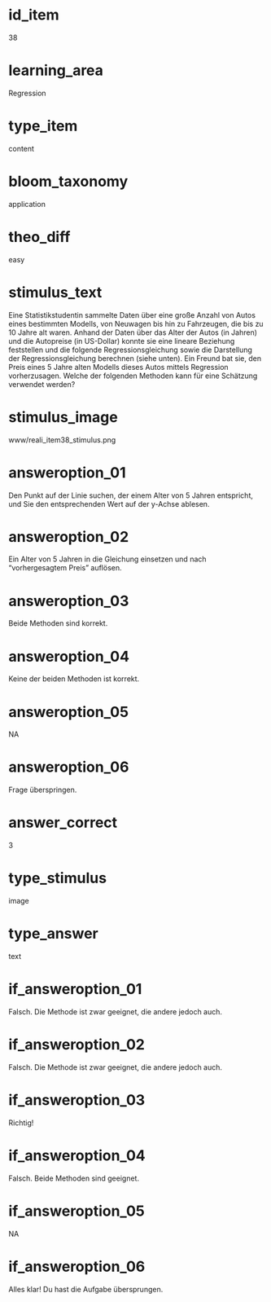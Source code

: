 # id_item
38

# learning_area
Regression

# type_item
content

# bloom_taxonomy
application

# theo_diff
easy

# stimulus_text
Eine Statistikstudentin sammelte Daten über eine große Anzahl von Autos eines bestimmten Modells, von Neuwagen bis hin zu Fahrzeugen, die bis zu 10 Jahre alt waren. Anhand der Daten über das Alter der Autos (in Jahren) und die Autopreise (in US-Dollar) konnte sie eine lineare Beziehung feststellen und die folgende Regressionsgleichung sowie die Darstellung der Regressionsgleichung berechnen (siehe unten). Ein Freund bat sie, den Preis eines 5 Jahre alten Modells dieses Autos mittels Regression vorherzusagen. Welche der folgenden Methoden kann für eine Schätzung verwendet werden?

# stimulus_image
www/reali_item38_stimulus.png

# answeroption_01
Den Punkt auf der Linie suchen, der einem Alter von 5 Jahren entspricht, und Sie den entsprechenden Wert auf der y-Achse ablesen.

# answeroption_02
Ein Alter von 5 Jahren in die Gleichung einsetzen und nach “vorhergesagtem Preis” auflösen.

# answeroption_03
Beide Methoden sind korrekt.

# answeroption_04
Keine der beiden Methoden ist korrekt.

# answeroption_05
NA

# answeroption_06
Frage überspringen.

# answer_correct
3

# type_stimulus
image

# type_answer
text

# if_answeroption_01
Falsch. Die Methode ist zwar geeignet, die andere jedoch auch.

# if_answeroption_02
Falsch. Die Methode ist zwar geeignet, die andere jedoch auch.

# if_answeroption_03
Richtig!

# if_answeroption_04
Falsch. Beide Methoden sind geeignet.

# if_answeroption_05
NA

# if_answeroption_06
Alles klar! Du hast die Aufgabe übersprungen.

